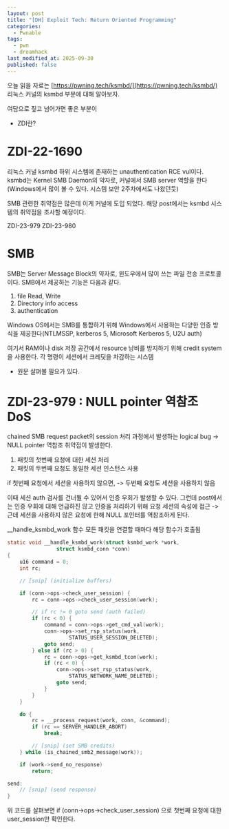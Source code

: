 ```yaml
---
layout: post
title: "[DH] Exploit Tech: Return Oriented Programming"
categories:
  - Pwnable
tags:
  - pwn
  - dreamhack
last_modified_at: 2025-09-30
published: false
---
```


오늘 읽을 자료는 [https://pwning.tech/ksmbd/](https://pwning.tech/ksmbd/)
리눅스 커널의 ksmbd 부분에 대해 알아보자. 

여담으로 짚고 넘어가면 좋은 부분이 
* ZDI란? 

# ZDI-22-1690 
리눅스 커널 ksmbd 하위 시스템에 존재하는 unauthentication RCE vul이다. ksmbd는 Kernel SMB Daemon의 약자로, 커널에서 SMB server 역할을 한다(Windows에서 많이 볼 수 있다. 시스템 보안 2주차에서도 나왔던듯)

SMB 관련한 취약점은 많은데 이게 커널에 도입 되었다. 해당 post에서는 ksmbd 시스템의 취약점을 조사할 예정이다. 

ZDI-23-979
ZDI-23-980 

# SMB 
SMB는 Server Message Block의 약자로, 윈도우에서 많이 쓰는 파일 전송 프로토콜이다. SMB에서 제공하는 기능은 다음과 같다. 

1. file Read, Write 
2. Directory info access 
3. authentication 

Windows OS에서는 SMB를 통합하기 위해 Windows에서 사용하는 다양한 인증 방식을 제공한다(NTLMSSP, kerberos 5, Microsoft Kerberos 5, U2U auth) 

여기서 RAM이나 disk 저장 공간에서 resource 낭비를 방지하기 위해 credit system을 사용한다. 각 명령이 세션에서 크레딧을 차감하는 시스템 
* 원문 살펴볼 필요가 있다. 

# ZDI-23-979 : NULL pointer 역참조 DoS 

chained SMB request packet의 session 처리 과정에서 발생하는 logical bug -> NULL pointer 역참조 취약점이 발생한다. 

1. 패킷의 첫번째 요청에 대한 세션 처리 
2. 패킷의 두번째 요청도 동일한 세션 인스턴스 사용 

if 첫번째 요청에서 세션을 사용하지 않으면, 
-> 두번째 요청도 세션을 사용하지 않음 

이때 세션 auth 검사를 건너뛸 수 있어서 인증 우회가 발생할 수 있다. 그런데 post에서는 인증 우회에 대해 언급하진 않고 인증을 처리하기 위해 요청 세션의 속성에 접근 -> 근데 세션을 사용하지 않은 요청에 한해 NULL 포인터를 역참조하게 된다. 

__handle_ksmbd_work 함수
모든 패킷을 연결할 때마다 해당 함수가 호출됨 

```c
static void __handle_ksmbd_work(struct ksmbd_work *work,
				struct ksmbd_conn *conn)
{
	u16 command = 0;
	int rc;

	// [snip] (initialize buffers) 

	if (conn->ops->check_user_session) {
		rc = conn->ops->check_user_session(work);

		// if rc != 0 goto send (auth failed)
		if (rc < 0) {
			command = conn->ops->get_cmd_val(work);
			conn->ops->set_rsp_status(work,
					STATUS_USER_SESSION_DELETED);
			goto send;
		} else if (rc > 0) {
			rc = conn->ops->get_ksmbd_tcon(work);
			if (rc < 0) {
				conn->ops->set_rsp_status(work,
					STATUS_NETWORK_NAME_DELETED);
				goto send;
			}
		}
	}

	do {
		rc = __process_request(work, conn, &command);
		if (rc == SERVER_HANDLER_ABORT)
			break;

	    // [snip] (set SMB credits)
	} while (is_chained_smb2_message(work));

	if (work->send_no_response)
		return;

send:
	// [snip] (send response)
}
```

위 코드를 살펴보면 if (conn->ops->check_user_session) 으로 첫번째 요청에 대한 user_session만 확인한다. 